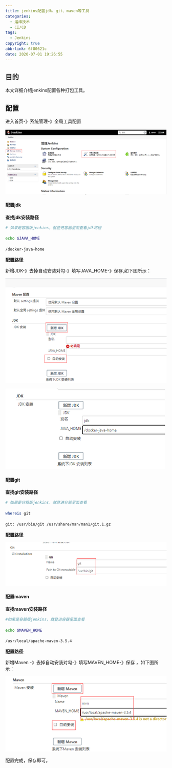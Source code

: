```yaml
---
title: jenkins配置jdk、git、maven等工具
categories:
  - 运维技术
  - CI/CD
tags:
  - Jenkins
copyright: true
abbrlink: 6f80621c
date: 2020-07-01 19:26:55
---
```


## 目的

本文详细介绍jenkins配置各种打包工具。



<!--more-->



## 配置

进入首页-》系统管理-》全局工具配置

![](jenkins配置jdk、git、maven等工具/1.png)

#### 配置jdk

**查找jdk安装路径**

```bash
# 如果是容器版jenkins，就登进容器里面查看jdk路径

echo $JAVA_HOME

/docker-java-home
```

**配置路径**

新增JDK-》去掉自动安装对勾-》填写JAVA_HOME-》保存,如下图所示：

![](jenkins配置jdk、git、maven等工具/2.png)

![](jenkins配置jdk、git、maven等工具/3.png)

#### 配置git

**查找git安装路径**

```bash
# 如果是容器版jenkins，就登进容器里面查看

whereis git

git: /usr/bin/git /usr/share/man/man1/git.1.gz
```

**配置路径**

![](jenkins配置jdk、git、maven等工具/4.png)

#### 配置maven

**查找maven安装路径**

```bash
#如果是容器版jenkins，就登进容器里面查看

echo $MAVEN_HOME

/usr/local/apache-maven-3.5.4
```

**配置路径**

新增Maven -》去掉自动安装对勾-》填写MAVEN_HOME-》保存  ，如下图所示：

![](jenkins配置jdk、git、maven等工具/5.png)

配置完成，保存即可。